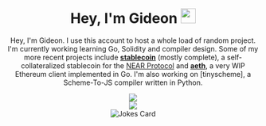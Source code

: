 <div align="center">
  <h1> Hey, I'm Gideon <img src="https://emojis.slackmojis.com/emojis/images/1536351075/4594/blob-wave.gif?1536351075" width="30"/></h1>

Hey, I'm Gideon. I use this account to host a whole load of random project. I'm currently working learning Go, Solidity and compiler design. Some of my more recent projects include **[stablecoin](https://github.com/gideongrinberg/stablecoin)** (mostly complete), a self-collateralized stablecoin for the [NEAR Protocol](https://near.org) and **[aeth](https://github.com/gideongrinberg/aeth)**, a very WIP Ethereum client implemented in Go. I'm also working on [tinyscheme], a Scheme-To-JS compiler written in Python.

  <img src="https://github-readme-stats.vercel.app/api?username=gideongrinberg&show_icons=true&count_private=true&theme=dracula"/>
  <br>
  <img src="https://github-readme-stats.vercel.app/api/wakatime?username=gideongrinberg&theme=dracula&layout=compact"/>
  <br>
  <img src="https://readme-jokes.vercel.app/api" alt="Jokes Card"/>
</div>
